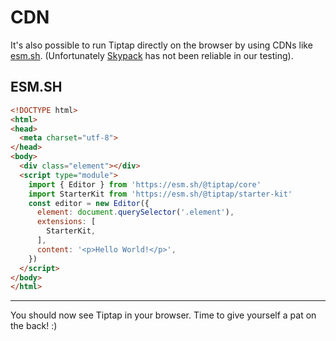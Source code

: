 # CDN

It's also possible to run Tiptap directly on the browser by using CDNs like [esm.sh](https://esm.sh). 
(Unfortunately [Skypack](https://skypack.dev) has not been reliable in our testing).

## ESM.SH

```html
<!DOCTYPE html>
<html>
<head>
  <meta charset="utf-8">
</head>
<body>
  <div class="element"></div>
  <script type="module">
    import { Editor } from 'https://esm.sh/@tiptap/core'
    import StarterKit from 'https://esm.sh/@tiptap/starter-kit'
    const editor = new Editor({
      element: document.querySelector('.element'),
      extensions: [
        StarterKit,
      ],
      content: '<p>Hello World!</p>',
    })
  </script>
</body>
</html>
```


---

You should now see Tiptap in your browser. Time to give yourself a pat on the back! :)

